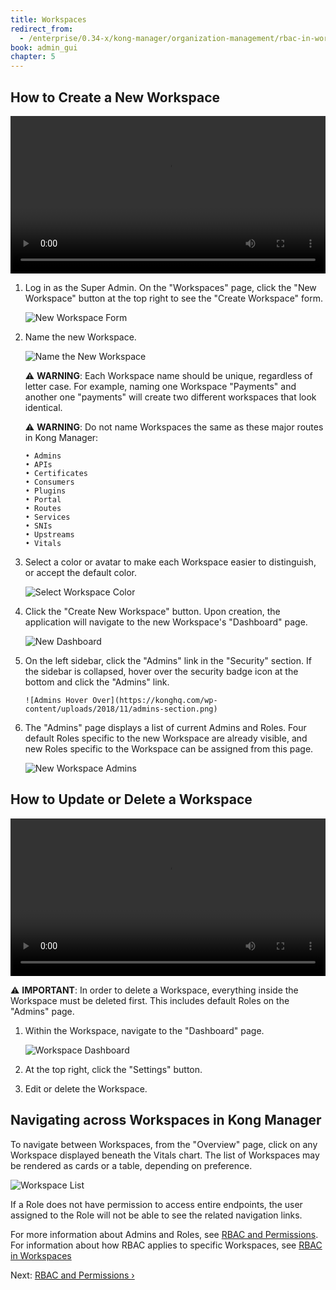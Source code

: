 ```yaml
---
title: Workspaces
redirect_from:
  - /enterprise/0.34-x/kong-manager/organization-management/rbac-in-workspaces
book: admin_gui
chapter: 5
---
```


## How to Create a New Workspace

<video width="100%" autoplay loop controls>
 <source src="https://konghq.com/wp-content/uploads/2019/02/new-workspace-ent-34.mov" type="video/mp4">
 Your browser does not support the video tag.
</video>

1.  Log in as the Super Admin. On the "Workspaces" page, click the "New Workspace" button at the top right to see the "Create Workspace" form.

    ![New Workspace Form](https://konghq.com/wp-content/uploads/2018/11/km-new-workspace.png)

2.  Name the new Workspace.

    ![Name the New Workspace](https://konghq.com/wp-content/uploads/2018/11/km-name-ws.png)

    ⚠️ **WARNING**: Each Workspace name should be unique, regardless of letter
    case. For example, naming one Workspace "Payments" and another one
    "payments" will create two different workspaces that look identical.

    ⚠️ **WARNING**: Do not name Workspaces the same as these major routes in Kong
    Manager:

    ```
    • Admins
    • APIs
    • Certificates
    • Consumers
    • Plugins
    • Portal
    • Routes
    • Services
    • SNIs
    • Upstreams
    • Vitals
    ```

3.  Select a color or avatar to make each Workspace easier to distinguish, or accept the default color.

    ![Select Workspace Color](https://konghq.com/wp-content/uploads/2018/11/km-color-ws.png)

4.  Click the "Create New Workspace" button. Upon creation, the application will navigate to the new Workspace's "Dashboard" page.

    ![New Dashboard](https://konghq.com/wp-content/uploads/2018/11/km-new-dashboard.png)

5.  On the left sidebar, click the "Admins" link in the "Security" section. If
    the sidebar is collapsed, hover over the security badge icon at the bottom and
    click the "Admins" link.

        ![Admins Hover Over](https://konghq.com/wp-content/uploads/2018/11/admins-section.png)

6.  The "Admins" page displays a list of current Admins and Roles. Four default Roles specific to the new Workspace are already visible, and new Roles specific to the Workspace can be assigned from this page.

    ![New Workspace Admins](https://konghq.com/wp-content/uploads/2018/11/km-ws-admins.png)

## How to Update or Delete a Workspace

<video width="100%" autoplay loop controls>
 <source src="https://konghq.com/wp-content/uploads/2019/02/delete-ws-ent-34.mov" type="video/mp4">
 Your browser does not support the video tag.
</video>

⚠️ **IMPORTANT**: In order to delete a Workspace, everything inside the
Workspace must be deleted first. This includes default Roles on the "Admins"
page.

1. Within the Workspace, navigate to the "Dashboard" page.

   ![Workspace Dashboard](https://konghq.com/wp-content/uploads/2018/11/km-dashboard.png)

2. At the top right, click the "Settings" button.

3. Edit or delete the Workspace.

## Navigating across Workspaces in Kong Manager

To navigate between Workspaces, from the "Overview" page, click on any
Workspace displayed beneath the Vitals chart. The list of Workspaces may be
rendered as cards or a table, depending on preference.

![Workspace List](https://konghq.com/wp-content/uploads/2018/11/km-ws-list.png)

If a Role does not have permission to access entire endpoints, the user
assigned to the Role will not be able to see the related navigation links.

For more information about Admins and Roles, see [RBAC and Permissions](/enterprise/{{page.kong_version}}/kong-manager/organization-management/rbac-and-perms). For
information about how RBAC applies to specific Workspaces, see
[RBAC in Workspaces](/enterprise/{{page.kong_version}}/kong-manager/organization-management/rbac-in-workspaces)

Next: [RBAC and Permissions &rsaquo;]({{page.book.next}})
